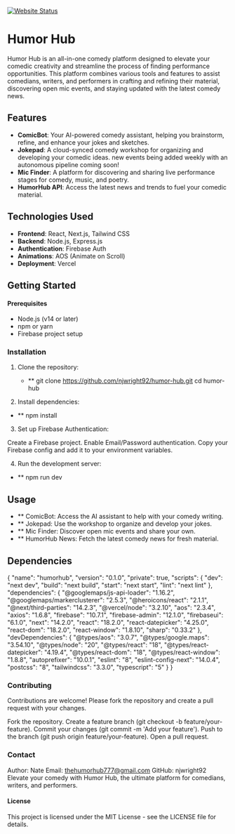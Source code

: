 [![Website Status](https://img.shields.io/website-up-down-green-red/http/shields.io.svg)](https://thehumorhub.com/)

# Humor Hub

Humor Hub is an all-in-one comedy platform designed to elevate your comedic creativity and streamline the process of finding performance opportunities. This platform combines various tools and features to assist comedians, writers, and performers in crafting and refining their material, discovering open mic events, and staying updated with the latest comedy news.

## Features

- **ComicBot**: Your AI-powered comedy assistant, helping you brainstorm, refine, and enhance your jokes and sketches.
- **Jokepad**: A cloud-synced comedy workshop for organizing and developing your comedic ideas. new events being added weekly with an autonomous pipeline coming soon!
- **Mic Finder**: A platform for discovering and sharing live performance stages for comedy, music, and poetry.
- **HumorHub API**: Access the latest news and trends to fuel your comedic material.

## Technologies Used

- **Frontend**: React, Next.js, Tailwind CSS
- **Backend**: Node.js, Express.js
- **Authentication**: Firebase Auth
- **Animations**: AOS (Animate on Scroll)
- **Deployment**: Vercel

## Getting Started

#### Prerequisites

- Node.js (v14 or later)
- npm or yarn
- Firebase project setup

### Installation

1. Clone the repository:

   - \*\* git clone https://github.com/njwright92/humor-hub.git
     cd humor-hub

2. Install dependencies:

- \*\* npm install

3.  Set up Firebase Authentication:

Create a Firebase project.
Enable Email/Password authentication.
Copy your Firebase config and add it to your environment variables.

4. Run the development server:

- \*\* npm run dev

## Usage

- \*\* ComicBot: Access the AI assistant to help with your comedy writing.
- \*\* Jokepad: Use the workshop to organize and develop your jokes.
- \*\* Mic Finder: Discover open mic events and share your own.
- \*\* HumorHub News: Fetch the latest comedy news for fresh material.

## Dependencies

{
"name": "humorhub",
"version": "0.1.0",
"private": true,
"scripts": {
"dev": "next dev",
"build": "next build",
"start": "next start",
"lint": "next lint"
},
"dependencies": {
"@googlemaps/js-api-loader": "1.16.2",
"@googlemaps/markerclusterer": "2.5.3",
"@heroicons/react": "2.1.1",
"@next/third-parties": "14.2.3",
"@vercel/node": "3.2.10",
"aos": "2.3.4",
"axios": "1.6.8",
"firebase": "10.7.1",
"firebase-admin": "12.1.0",
"firebaseui": "6.1.0",
"next": "14.2.0",
"react": "18.2.0",
"react-datepicker": "4.25.0",
"react-dom": "18.2.0",
"react-window": "1.8.10",
"sharp": "0.33.2"
},
"devDependencies": {
"@types/aos": "3.0.7",
"@types/google.maps": "3.54.10",
"@types/node": "20",
"@types/react": "18",
"@types/react-datepicker": "4.19.4",
"@types/react-dom": "18",
"@types/react-window": "1.8.8",
"autoprefixer": "10.0.1",
"eslint": "8",
"eslint-config-next": "14.0.4",
"postcss": "8",
"tailwindcss": "3.3.0",
"typescript": "5"
}
}

### Contributing

Contributions are welcome! Please fork the repository and create a pull request with your changes.

Fork the repository.
Create a feature branch (git checkout -b feature/your-feature).
Commit your changes (git commit -m 'Add your feature').
Push to the branch (git push origin feature/your-feature).
Open a pull request.

### Contact

Author: Nate
Email: thehumorhub777@gmail.com
GitHub: njwright92
Elevate your comedy with Humor Hub, the ultimate platform for comedians, writers, and performers.

#### License

This project is licensed under the MIT License - see the LICENSE file for details.
